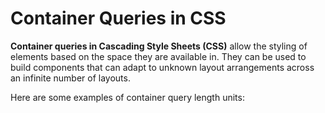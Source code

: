 # Container Queries in CSS

**Container queries in Cascading Style Sheets (CSS)** allow the styling of elements based on the space they are available in. They can be used to build components that can adapt to unknown layout arrangements across an infinite number of layouts.

Here are some examples of container query length units:
